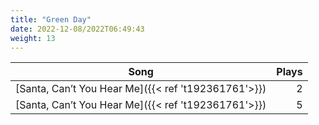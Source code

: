 ```yaml
---
title: "Green Day"
date: 2022-12-08/2022T06:49:43
weight: 13
---
```




 Song | Plays 
----- | -----:
[Santa, Can’t You Hear Me]({{< ref 't192361761'>}}) | 2
[Santa, Can’t You Hear Me]({{< ref 't192361761'>}}) | 5
